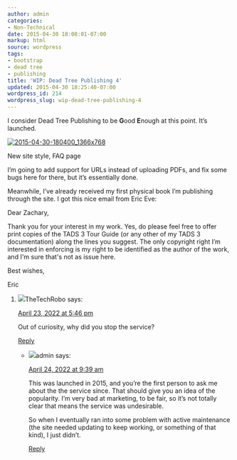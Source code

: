 ```yaml
---
author: admin
categories:
- Non-Technical
date: 2015-04-30 18:08:01-07:00
markup: html
source: wordpress
tags:
- bootstrap
- dead tree
- publishing
title: 'WIP: Dead Tree Publishing 4'
updated: 2015-04-30 18:25:40-07:00
wordpress_id: 214
wordpress_slug: wip-dead-tree-publishing-4
---
```

I consider Dead Tree Publishing to be **G**ood **E**nough at this point. It’s launched.

[![2015-04-30-180400_1366x768](https://blog.za3k.com/wp-content/uploads/2015/04/2015-04-30-180400_1366x768.jpg)][1]

New site style, FAQ page

I’m going to add support for URLs instead of uploading PDFs, and fix some bugs here for there, but it’s essentially done.

Meanwhile, I’ve already received my first physical book I’m publishing through the site. I got this nice email from Eric Eve:

Dear Zachary,

Thank you for your interest in my work. Yes, do please feel free to offer print copies of the TADS 3 Tour Guide (or any other of my TADS 3 documentation) along the lines you suggest. The only copyright right I’m interested in enforcing is my right to be identified as the author of the work, and I'm sure that's not as issue here.

Best wishes,

Eric

1.  ![](https://secure.gravatar.com/avatar/2d89a1cc42432c9e73fc4c4c2c43237f?s=40&d=mm&r=g)TheTechRobo says:
    
    [April 23, 2022 at 5:46 pm][2]
    
    Out of curiosity, why did you stop the service?
    
    [Reply][3]
    
    -   ![](https://secure.gravatar.com/avatar/09485be3ee1e86da6e39412f5c1b2a48?s=40&d=mm&r=g)admin says:
        
        [April 24, 2022 at 9:39 am][4]
        
        This was launched in 2015, and you’re the first person to ask me about the the service since. That should give you an idea of the popularity. I’m very bad at marketing, to be fair, so it’s not totally clear that means the service was undesirable.
        
        So when I eventually ran into some problem with active maintenance (the site needed updating to keep working, or something of that kind), I just didn’t.
        
        [Reply][5]
        

[1]: https://blog.za3k.com/wp-content/uploads/2015/04/2015-04-30-180400_1366x768.jpg
[2]: https://blog.za3k.com/wip-dead-tree-publishing-4/#comment-7928
[3]: https://blog.za3k.com/wip-dead-tree-publishing-4/?replytocom=7928#respond
[4]: https://blog.za3k.com/wip-dead-tree-publishing-4/#comment-7947
[5]: https://blog.za3k.com/wip-dead-tree-publishing-4/?replytocom=7947#respond
